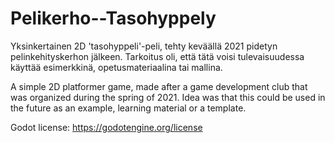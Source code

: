 # Pelikerho--Tasohyppely
 Yksinkertainen 2D 'tasohyppeli'-peli, tehty keväällä 2021 pidetyn pelinkehityskerhon jälkeen. Tarkoitus oli, että tätä voisi tulevaisuudessa käyttää esimerkkinä, opetusmateriaalina tai mallina.
 
 A simple 2D platformer game, made after a game development club that was organized during the spring of 2021. Idea was that this could be used in the future as an example, learning material or a template.

Godot license: https://godotengine.org/license

